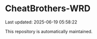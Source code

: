 # CheatBrothers-WRD

Last updated: 2025-06-19 05:58:22

This repository is automatically maintained.
